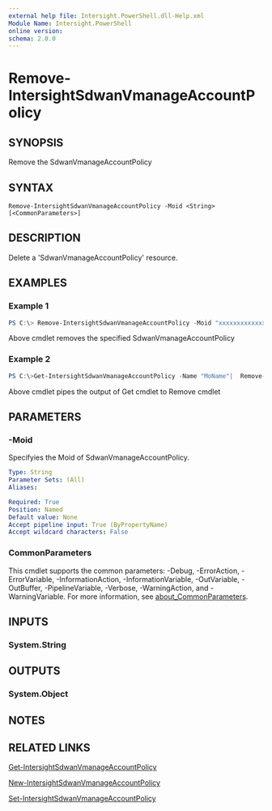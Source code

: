 ```yaml
---
external help file: Intersight.PowerShell.dll-Help.xml
Module Name: Intersight.PowerShell
online version:
schema: 2.0.0
---
```


# Remove-IntersightSdwanVmanageAccountPolicy

## SYNOPSIS
Remove the SdwanVmanageAccountPolicy

## SYNTAX

```
Remove-IntersightSdwanVmanageAccountPolicy -Moid <String> [<CommonParameters>]
```

## DESCRIPTION
Delete a &apos;SdwanVmanageAccountPolicy&apos; resource.

## EXAMPLES

### Example 1
```powershell
PS C:\> Remove-IntersightSdwanVmanageAccountPolicy -Moid "xxxxxxxxxxxxxxxxxxxxxxxxxxx"
```
Above cmdlet removes the specified SdwanVmanageAccountPolicy 

### Example 2
```powershell
PS C:\>Get-IntersightSdwanVmanageAccountPolicy -Name "MoName"|  Remove-IntersightSdwanVmanageAccountPolicy
```
Above cmdlet pipes the output of Get cmdlet to Remove cmdlet

## PARAMETERS

### -Moid
Specifyies the Moid of SdwanVmanageAccountPolicy.

```yaml
Type: String
Parameter Sets: (All)
Aliases:

Required: True
Position: Named
Default value: None
Accept pipeline input: True (ByPropertyName)
Accept wildcard characters: False
```

### CommonParameters
This cmdlet supports the common parameters: -Debug, -ErrorAction, -ErrorVariable, -InformationAction, -InformationVariable, -OutVariable, -OutBuffer, -PipelineVariable, -Verbose, -WarningAction, and -WarningVariable. For more information, see [about_CommonParameters](http://go.microsoft.com/fwlink/?LinkID=113216).

## INPUTS

### System.String

## OUTPUTS

### System.Object
## NOTES

## RELATED LINKS

[Get-IntersightSdwanVmanageAccountPolicy](./Get-IntersightSdwanVmanageAccountPolicy.md)

[New-IntersightSdwanVmanageAccountPolicy](./New-IntersightSdwanVmanageAccountPolicy.md)

[Set-IntersightSdwanVmanageAccountPolicy](./Set-IntersightSdwanVmanageAccountPolicy.md)

